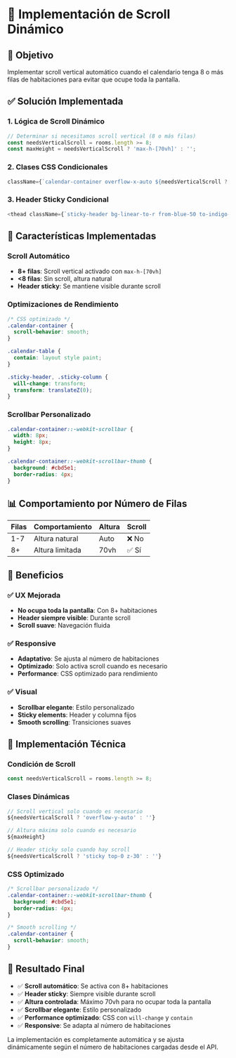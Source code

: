 # 📜 Implementación de Scroll Dinámico

## 🎯 Objetivo

Implementar scroll vertical automático cuando el calendario tenga 8 o más filas de habitaciones para evitar que ocupe toda la pantalla.

## ✅ Solución Implementada

### **1. Lógica de Scroll Dinámico**

```typescript
// Determinar si necesitamos scroll vertical (8 o más filas)
const needsVerticalScroll = rooms.length >= 8;
const maxHeight = needsVerticalScroll ? 'max-h-[70vh]' : '';
```

### **2. Clases CSS Condicionales**

```typescript
className={`calendar-container overflow-x-auto ${needsVerticalScroll ? 'overflow-y-auto' : ''} rounded-2xl border border-gray-100 bg-white shadow-lg ${maxHeight}`}
```

### **3. Header Sticky Condicional**

```typescript
<thead className={`sticky-header bg-linear-to-r from-blue-50 to-indigo-50 ${needsVerticalScroll ? 'sticky top-0 z-30' : ''}`}>
```

## 🔧 Características Implementadas

### **Scroll Automático**
- **8+ filas**: Scroll vertical activado con `max-h-[70vh]`
- **<8 filas**: Sin scroll, altura natural
- **Header sticky**: Se mantiene visible durante scroll

### **Optimizaciones de Rendimiento**
```css
/* CSS optimizado */
.calendar-container {
  scroll-behavior: smooth;
}

.calendar-table {
  contain: layout style paint;
}

.sticky-header, .sticky-column {
  will-change: transform;
  transform: translateZ(0);
}
```

### **Scrollbar Personalizado**
```css
.calendar-container::-webkit-scrollbar {
  width: 8px;
  height: 8px;
}

.calendar-container::-webkit-scrollbar-thumb {
  background: #cbd5e1;
  border-radius: 4px;
}
```

## 📊 Comportamiento por Número de Filas

| Filas | Comportamiento | Altura | Scroll |
|-------|----------------|--------|--------|
| 1-7   | Altura natural | Auto | ❌ No |
| 8+    | Altura limitada | 70vh | ✅ Sí |

## 🎯 Beneficios

### **✅ UX Mejorada**
- **No ocupa toda la pantalla**: Con 8+ habitaciones
- **Header siempre visible**: Durante scroll
- **Scroll suave**: Navegación fluida

### **✅ Responsive**
- **Adaptativo**: Se ajusta al número de habitaciones
- **Optimizado**: Solo activa scroll cuando es necesario
- **Performance**: CSS optimizado para rendimiento

### **✅ Visual**
- **Scrollbar elegante**: Estilo personalizado
- **Sticky elements**: Header y columna fijos
- **Smooth scrolling**: Transiciones suaves

## 🔧 Implementación Técnica

### **Condición de Scroll**
```typescript
const needsVerticalScroll = rooms.length >= 8;
```

### **Clases Dinámicas**
```typescript
// Scroll vertical solo cuando es necesario
${needsVerticalScroll ? 'overflow-y-auto' : ''}

// Altura máxima solo cuando es necesario  
${maxHeight}

// Header sticky solo cuando hay scroll
${needsVerticalScroll ? 'sticky top-0 z-30' : ''}
```

### **CSS Optimizado**
```css
/* Scrollbar personalizado */
.calendar-container::-webkit-scrollbar-thumb {
  background: #cbd5e1;
  border-radius: 4px;
}

/* Smooth scrolling */
.calendar-container {
  scroll-behavior: smooth;
}
```

## 🚀 Resultado Final

- ✅ **Scroll automático**: Se activa con 8+ habitaciones
- ✅ **Header sticky**: Siempre visible durante scroll
- ✅ **Altura controlada**: Máximo 70vh para no ocupar toda la pantalla
- ✅ **Scrollbar elegante**: Estilo personalizado
- ✅ **Performance optimizado**: CSS con `will-change` y `contain`
- ✅ **Responsive**: Se adapta al número de habitaciones

La implementación es completamente automática y se ajusta dinámicamente según el número de habitaciones cargadas desde el API.
